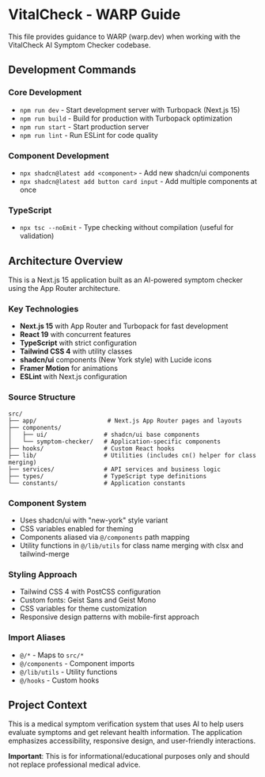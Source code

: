 # VitalCheck - WARP Guide

This file provides guidance to WARP (warp.dev) when working with the VitalCheck AI Symptom Checker codebase.

## Development Commands

### Core Development
- `npm run dev` - Start development server with Turbopack (Next.js 15)
- `npm run build` - Build for production with Turbopack optimization
- `npm run start` - Start production server
- `npm run lint` - Run ESLint for code quality

### Component Development
- `npx shadcn@latest add <component>` - Add new shadcn/ui components
- `npx shadcn@latest add button card input` - Add multiple components at once

### TypeScript
- `npx tsc --noEmit` - Type checking without compilation (useful for validation)

## Architecture Overview

This is a Next.js 15 application built as an AI-powered symptom checker using the App Router architecture.

### Key Technologies
- **Next.js 15** with App Router and Turbopack for fast development
- **React 19** with concurrent features
- **TypeScript** with strict configuration
- **Tailwind CSS 4** with utility classes
- **shadcn/ui** components (New York style) with Lucide icons
- **Framer Motion** for animations
- **ESLint** with Next.js configuration

### Source Structure
```
src/
├── app/                    # Next.js App Router pages and layouts
├── components/
│   ├── ui/                # shadcn/ui base components
│   └── symptom-checker/   # Application-specific components
├── hooks/                 # Custom React hooks
├── lib/                   # Utilities (includes cn() helper for class merging)
├── services/              # API services and business logic
├── types/                 # TypeScript type definitions
└── constants/             # Application constants
```

### Component System
- Uses shadcn/ui with "new-york" style variant
- CSS variables enabled for theming
- Components aliased via `@/components` path mapping
- Utility functions in `@/lib/utils` for class name merging with clsx and tailwind-merge

### Styling Approach
- Tailwind CSS 4 with PostCSS configuration
- Custom fonts: Geist Sans and Geist Mono
- CSS variables for theme customization
- Responsive design patterns with mobile-first approach

### Import Aliases
- `@/*` - Maps to `src/*`
- `@/components` - Component imports
- `@/lib/utils` - Utility functions
- `@/hooks` - Custom hooks

## Project Context

This is a medical symptom verification system that uses AI to help users evaluate symptoms and get relevant health information. The application emphasizes accessibility, responsive design, and user-friendly interactions.

**Important**: This is for informational/educational purposes only and should not replace professional medical advice.